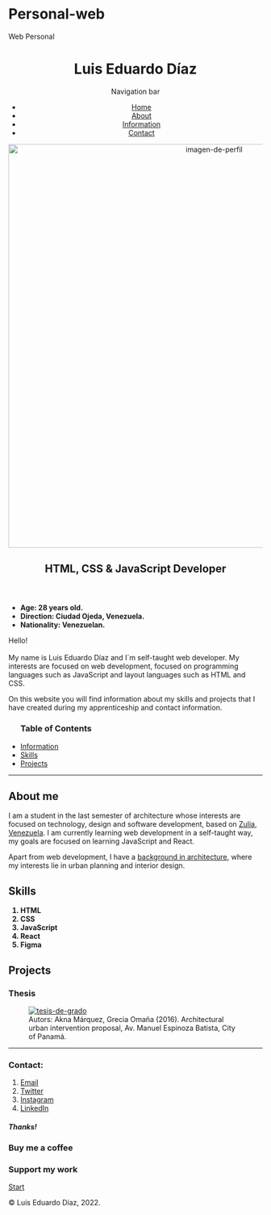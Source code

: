 # Personal-web
Web Personal
<!DOCTYPE html>
<html lang="en-US">
  <head>
    <meta charset="UTF-8">
    <title>Luiseduardodev</title>
    <link rel="stylesheet" type="text/css" href="styles.css">
  </head>
  <body>
    <header>
      <h1 id="home"><strong>Luis Eduardo Díaz</strong></h1>
      <nav id="navbar">Navigation bar 
        <ul>
          <li><a href="#home">Home</a></li>
          <li><a href="#about-me">About</a></li>
          <li><a href="#information">Information</a></li>
          <li><a href="#contact">Contact</a></li>
        </ul>
      </nav>
      <a target="_blank" href="https://www.linkedin.com/in/luiseduardodiazv/"><img src="https://www.notion.so/image/https%3A%2F%2Fs3-us-west-2.amazonaws.com%2Fpublic.notion-static.com%2F42bdc3e0-7c8f-48b8-ba88-8497dcc0b36b%2Fphoto_2020-12-05_14-51-59.jpg?width=180&userId=2df478bb-ed80-4268-838b-761757425b08&cache=v2" width="800px" height="800px" alt="imagen-de-perfil" class="imagen-de-perfil" id="top"></a>
      <h2 class="encabezado-principal" id="about-me"><strong>HTML, CSS & JavaScript Developer</strong></h2>
      </header> 
      <aside class="un-list">
        <ul>
          <strong>
            <li>Age: 28 years old.</li>
            <li>Direction: Ciudad Ojeda, Venezuela.</li>
            <li>Nationality: Venezuelan.</li>
          </strong> 
        </ul>
      </aside>
    <main class="presentacion">
      <p>Hello!<br><br>My name is Luis Eduardo Díaz and I´m self-taught web developer. My interests are focused on web development, focused on programming languages such as JavaScript and layout languages such as HTML and CSS.</p>
      <p>On this website you will find information about my skills and projects that I have created during my apprenticeship and contact information.</p>
    </main>
    <nav class="un-list-dos" id="information">
      <ul>
        <h3 class="barra">Table of Contents</h3>
        <li><a href="#information">Information</a></li>
        <li><a href="#habilidades">Skills</a></li>
        <li><a href="#proyectos">Projects</a></li>
      </ul>
    </nav>
    <hr>
    <section id="information">
      <article>
        <h2>About me</h2>
        <p class="descripcion-uno">I am a student in the last semester of architecture whose interests are focused on technology, design and software development, based on <a target="_blank" href="https://es.wikipedia.org/wiki/Estado_Zulia">Zulia</a>, <u>Venezuela</u>.  I am currently learning web development in a self-taught way, my goals are focused on learning JavaScript and React.</p>
        <!-- mejorar redaccion de la presentacion -->
        <p class="descripcion-dos">Apart from web development, I have a <u>background in architecture</u>, where my interests lie in urban planning and interior design.</p>
      </article>
    </section>
    <section id="habilidades">
        <h2>Skills</h2>
        <ol class="list-ord-1">
          <strong>
            <li>HTML</li>
            <li>CSS</li>
            <li>JavaScript</li>
            <li>React</li>
            <li>Figma</li>
          </strong>
        </ol>
    </section>
    <section id="proyectos">
      <article>
        <h2>Projects</h2>
        <h3 class="tesis">Thesis</h3>
        <!-- Ejemplo de tesis hasta terminar la mia -->
        <!-- arreglar este "figure" y "figurecaption" hasta que funcione -->
        <figure><a target="_blank" href="http://www.aknamarquez.com/manuelespinosainterv"><img src="https://images.squarespace-cdn.com/content/v1/575c3eec746fb9ca8e92d938/1466957193221-X8OTI2C8E6AI5O7UFNDB/zBoulevard+comercial.png?format=2500w" alt="tesis-de-grado" class="img"></a>
        <figcaption class="figcap">Autors: Akna Márquez, Grecia Omaña (2016). Architectural urban intervention proposal, Av. Manuel Espinoza Batista, City of Panamá.</figcaption>
        </figure>
      </article>
    </section>
    <section id="contact">
      <hr>
      <h3>Contact:</h3>
        <nav>
        <ol class="ult-list">
          <li><a class="sub" target="_blank" href="#">Email</a></li>
          <li><a class="sub" target="_blank" href="https://twitter.com/naval/status/1002103360646823936">Twitter</a></li>
          <li><a class="sub" target="_blank" href="https://www.instagram.com/luiseduardodvz/">Instagram</a>
          </li>
          <li><a class="sub" target="_blank" href="https://www.linkedin.com/in/luiseduardodiazv/">LinkedIn</a></li>
        </nav>
        </ol>
    </section>
    <!-- use padding and margin -->
    <h5 class="texto-incrustado">Thanks!</h5>
    <div class="box black-box">
      <h3 class="box caja-amarilla">Buy me a coffee</h3>
      <h3 class="box caja-azul">Support my work</h3>
    </div>
    <div>
    <!-- use padding and margin -->
    <!-- arreglar este "inicio" -->
    <section class="boton-inicio">
        <a href="#top">Start</a>
    </div>
    <footer>
<!-- activar si quiero poner la animación de corazón
      <div class="back"></div>
      <div class="heart"></div> -->
      <p>&copy; Luis Eduardo Díaz, 2022.</p>
    </footer>
  </body>
</html>
